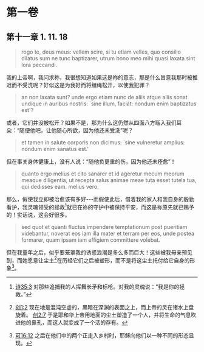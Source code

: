 # 第一卷
## 第十一章 1. 11. 18

> rogo te, deus meus: vellem scire, si tu etiam velles, quo consilio dilatus sum ne tunc baptizarer, utrum bono meo mihi quasi laxata sint lora peccandi.

我的上帝啊，我问求祢，我很想知道如果这是祢的意志，那是什么旨意我那时被推迟而不受洗呢？好似这是为我好而将缰绳松开，以使我犯罪？

> an non laxata sunt? unde ergo etiam nunc de aliis atque aliis sonat undique in auribus nostris: `sine illum, faciat: nondum enim baptizatus est'?

或者，它们并没被松开？如果不是，那为什么这仍然从四面八方聒入我们耳朵：“随便他吧，让他随心所欲，因为他还未受洗”呢？

> et tamen in salute corporis non dicimus: `sine vulneretur amplius: nondum enim sanatus est.'

但在事关身体健康上，没有人说：“随他负更重的伤，因为他还未痊愈”！

> quanto ergo melius et cito sanarer et id ageretur mecum meorum meaque diligentia, ut recepta salus animae meae tuta esset tutela tua, qui dedisses eam. melius vero.

那么，假使我立即被治愈该有多好---而假使此后，借着我的家人和我自身的殷勤看护，我灵魂领受的拯救[^1]就已在祢的守护中被保持平安，而这是祢原先就已赐予的！实话说，这会好很多。

[^1]: [诗35:3](https://biblehub.com/psalms/35-3.htm) 对那些追捕我的人挥舞长矛和标枪。对我的灵魂说：“我是你的拯救。”

> sed quot et quanti fluctus impendere temptationum post pueritiam videbantur, noverat eos iam illa mater et terram per eos, unde postea formarer, quam ipsam iam effigiem committere volebat.

但在我童年之后，似乎要笼罩我的诱惑浪潮是多么多而巨大！这些被我母亲预见到，而她愿意让尘土[^2]在历经它们之后被塑形，而不是将这尘土托付给它自身的形象[^3]。

[^2]: [创1:2](https://biblehub.com/genesis/1-2.htm) 现在地是混沌空虚的，黑暗在深渊的表面之上，而上帝的灵在诸水上盘旋着。 [创2:7](https://biblehub.com/genesis/2-7.htm) 于是耶和华上帝用地面的尘土塑造了一个人，并将生命的气息吹进他的鼻孔，而这人就变成了一个活的存有。
[^3]: [可16:12](https://biblehub.com/mark/16-12.htm) 之后在他们中的两个正走入乡村时，耶稣向他们以一种不同的形态显现。